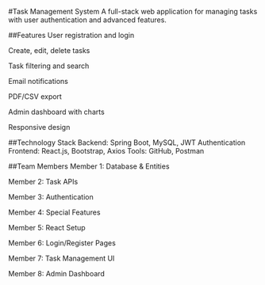 #Task Management System
A full-stack web application for managing tasks with user authentication and advanced features.

##Features
User registration and login

Create, edit, delete tasks

Task filtering and search

Email notifications

PDF/CSV export

Admin dashboard with charts

Responsive design

##Technology Stack
Backend: Spring Boot, MySQL, JWT Authentication
Frontend: React.js, Bootstrap, Axios
Tools: GitHub, Postman

##Team Members
Member 1: Database & Entities

Member 2: Task APIs

Member 3: Authentication

Member 4: Special Features

Member 5: React Setup

Member 6: Login/Register Pages

Member 7: Task Management UI

Member 8: Admin Dashboard
